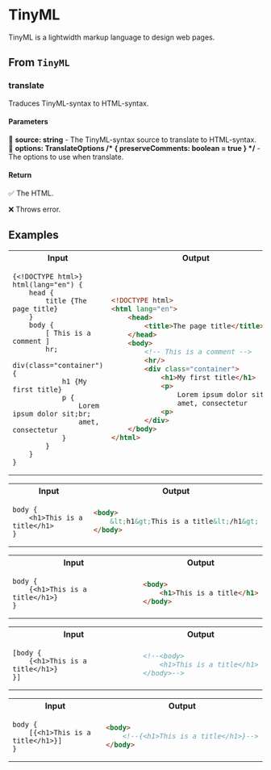 # TinyML
TinyML is a lightwidth markup language to design web pages.

## From `TinyML`

### translate

Traduces TinyML-syntax to HTML-syntax.

#### Parameters

🔹 <b>source: string</b> - The TinyML-syntax source to translate to HTML-syntax.
🔹 <b>options: TranslateOptions /* { preserveComments: boolean = true } */</b> - The options to use when translate.

#### Return

✅ The HTML.

❌ Throws error.

## Examples

<table>
<tr>
<th>Input</th>
<th>Output</th>
</tr>
<tr>
<td>

```
{<!DOCTYPE html>}
html(lang="en") {
    head {
        title {The page title}
    }
    body {
        [ This is a comment ]
        hr;
        div(class="container") {
            h1 {My first title}
            p {
                Lorem ipsum dolor sit;br;
                amet, consectetur
            }
        }
    }
}
```

</td>
<td>

```html
<!DOCTYPE html>
<html lang="en">
    <head>
        <title>The page title</title>
    </head>
    <body>
        <!-- This is a comment -->
        <hr/>
        <div class="container">
            <h1>My first title</h1>
            <p>
                Lorem ipsum dolor sit<br>
                amet, consectetur
            <p>
        </div>
    </body>
</html>
```

</td>
</tr>
</table>

<table>
<tr>
<th>Input</th>
<th>Output</th>
</tr>
<tr>
<td>

```
body {
    <h1>This is a title</h1>
}
```

</td>
<td>

```html
<body>
    &lt;h1&gt;This is a title&lt;/h1&gt;
</body>
```

</td>
</tr>

</td>
</tr>
</table>

<table>
<tr>
<th>Input</th>
<th>Output</th>
</tr>
<tr>
<td>

```
body {
    {<h1>This is a title</h1>}
}
```

</td>
<td>

```html
<body>
    <h1>This is a title</h1>
</body>
```

</td>
</tr>
</table>

<table>
<tr>
<th>Input</th>
<th>Output</th>
</tr>
<tr>
<td>

```
[body {
    {<h1>This is a title</h1>}
}]
```

</td>
<td>

```html
<!--<body>
    <h1>This is a title</h1>
</body>-->
```

</td>
</tr>
</table>

<table>
<tr>
<th>Input</th>
<th>Output</th>
</tr>
<tr>
<td>

```
body {
    [{<h1>This is a title</h1>}]
}
```

</td>
<td>

```html
<body>
    <!--{<h1>This is a title</h1>}-->
</body>
```

</td>
</tr>
</table>
